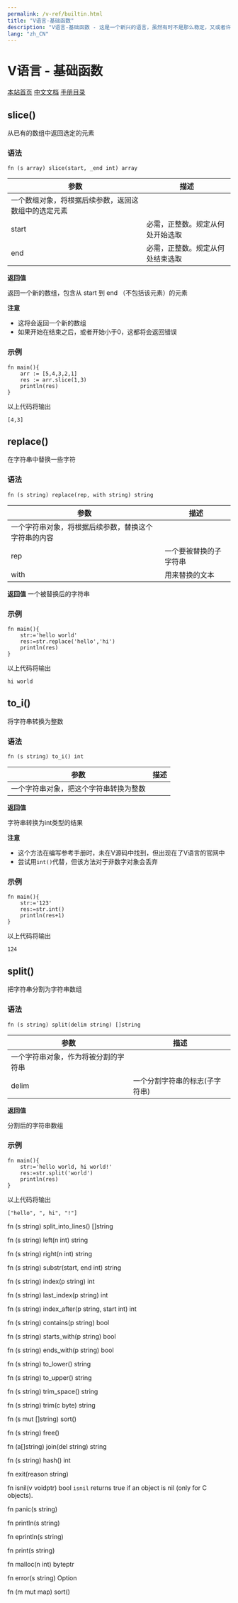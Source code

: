 ```yaml
---
permalink: /v-ref/builtin.html
title: "V语言-基础函数"
description: "V语言-基础函数 - 这是一个新兴的语言，虽然有时不是那么稳定，又或者许多功能还在实现途中，但是你不得不相信开源社区的强大！它来了，它改变着！ —— V lang"
lang: "zh_CN"
---
```

# V语言 - 基础函数

[本站首页](/)
[中文文档](/docs.html)
[手册目录](/menu/v.html)

## slice()

从已有的数组中返回选定的元素

### 语法

```
fn (s array) slice(start, _end int) array
```

参数|描述
---|---
 |一个数组对象，将根据后续参数，返回这数组中的选定元素
start|必需，正整数。规定从何处开始选取
end|必需，正整数。规定从何处结束选取

**返回值**

返回一个新的数组，包含从 start 到 end （不包括该元素）的元素

**注意**

- 这将会返回一个新的数组
- 如果开始在结束之后，或者开始小于0，这都将会返回错误

### 示例

```
fn main(){
    arr := [5,4,3,2,1]
    res := arr.slice(1,3)
    println(res)
}
```

以上代码将输出

```
[4,3]
```

## replace()

在字符串中替换一些字符

### 语法

```
fn (s string) replace(rep, with string) string
```

参数|描述
---|---
 |一个字符串对象，将根据后续参数，替换这个字符串的内容
rep|一个要被替换的子字符串
with|用来替换的文本

**返回值**
一个被替换后的字符串

### 示例

```
fn main(){
    str:='hello world'
    res:=str.replace('hello','hi')
    println(res)
}
```

以上代码将输出

```
hi world
```

## to_i()

将字符串转换为整数

### 语法

```
fn (s string) to_i() int
```

参数|描述
---|---
 |一个字符串对象，把这个字符串转换为整数

**返回值**

字符串转换为int类型的结果

**注意**

- 这个方法在编写参考手册时，未在V源码中找到，但出现在了V语言的官网中
- 尝试用`int()`代替，但该方法对于非数字对象会丢弃

### 示例

```
fn main(){
    str:='123'
    res:=str.int()
    println(res+1)
}
```

以上代码将输出

```
124
```

## split()

把字符串分割为字符串数组

### 语法

```
fn (s string) split(delim string) []string
```

参数|描述
---|---
 |一个字符串对象，作为将被分割的字符串
delim|一个分割字符串的标志(子字符串)

**返回值**

分割后的字符串数组

### 示例

```
fn main(){
    str:='hello world, hi world!'
    res:=str.split('world')
    println(res)
}
```

以上代码将输出

```
["hello", ", hi", "!"]
```

fn (s string) split_into_lines() []string

fn (s string) left(n int) string

fn (s string) right(n int) string

fn (s string) substr(start, end int) string

fn (s string) index(p string) int

fn (s string) last_index(p string) int

fn (s string) index_after(p string, start int) int

fn (s string) contains(p string) bool

fn (s string) starts_with(p string) bool

fn (s string) ends_with(p string) bool

fn (s string) to_lower() string

fn (s string) to_upper() string

fn (s string) trim_space() string

fn (s string) trim(c byte) string

fn (s mut []string) sort()

fn (s string) free()

fn (a[]string) join(del string) string

fn (s string) hash() int

fn exit(reason string)

fn isnil(v voidptr) bool
`isnil` returns true if an object is nil (only for C objects).

fn panic(s string)

fn println(s string)

fn eprintln(s string)

fn print(s string)

fn malloc(n int) byteptr

fn error(s string) Option

fn (m mut map) sort()

<script src="/script.js"></script>

